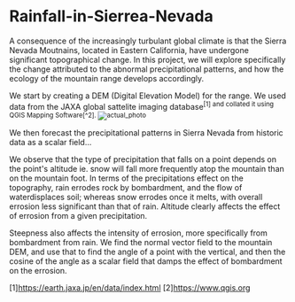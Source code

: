 # Rainfall-in-Sierrea-Nevada

A consequence of the increasingly turbulant global climate is that the Sierra Nevada Moutnains, located in Eastern California, have undergone significant topographical change. In this project, we will explore specifically the change attributed to the abnormal precipitational patterns, and how the ecology of the mountain range develops accordingly.

We start by creating a DEM (Digital Elevation Model) for the range. We used data from the JAXA global sattelite imaging database<sup>[1] and collated it using QGIS Mapping Software[^2].
![actual_photo](https://github.com/user-attachments/assets/fe508619-f97e-4a34-bd10-70871ee8eca9)

We then forecast the precipitational patterns in Sierra Nevada from historic data as a scalar field...

We observe that the type of precipitation that falls on a point depends on the point's altitude ie. snow will fall more frequently atop the mountain than on the mountain foot. In terms of the precipitations effect on the topography, rain errodes rock by bombardment, and the flow of waterdisplaces soil; whereas snow errodes once it melts, with overall errosion less significant than that of rain. Altitude clearly affects the effect of errosion from a given precipitation.

Steepness also affects the intensity of errosion, more specifically from bombardment from rain. We find the normal vector field to the mountain DEM, and use that to find the angle of a point with the vertical, and then the cosine of the angle as a scalar field that damps the effect of bombardment on the errosion.

[1]https://earth.jaxa.jp/en/data/index.html
[2]https://www.qgis.org
